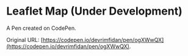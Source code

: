 # Leaflet Map (Under Development)

A Pen created on CodePen.

Original URL: [https://codepen.io/devrimfidan/pen/ogXWwQX](https://codepen.io/devrimfidan/pen/ogXWwQX).

